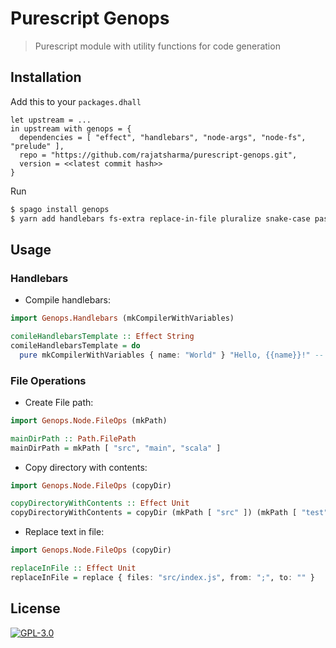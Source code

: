 # Purescript Genops

> Purescript module with utility functions for code generation

## Installation

Add this to your `packages.dhall`

```dhall
let upstream = ...
in upstream with genops = {
  dependencies = [ "effect", "handlebars", "node-args", "node-fs", "prelude" ],
  repo = "https://github.com/rajatsharma/purescript-genops.git",
  version = <<latest commit hash>>
}
```

Run

```sh
$ spago install genops
$ yarn add handlebars fs-extra replace-in-file pluralize snake-case pascal-case constant-case
```

## Usage

### Handlebars

- Compile handlebars:


```haskell
import Genops.Handlebars (mkCompilerWithVariables)

comileHandlebarsTemplate :: Effect String
comileHandlebarsTemplate = do
  pure mkCompilerWithVariables { name: "World" } "Hello, {{name}}!" -- "Hello, World"
```

### File Operations

- Create File path:

```haskell
import Genops.Node.FileOps (mkPath)

mainDirPath :: Path.FilePath
mainDirPath = mkPath [ "src", "main", "scala" ]
```

- Copy directory with contents:

```haskell
import Genops.Node.FileOps (copyDir)

copyDirectoryWithContents :: Effect Unit
copyDirectoryWithContents = copyDir (mkPath [ "src" ]) (mkPath [ "test" ])
```

- Replace text in file:

```haskell
import Genops.Node.FileOps (copyDir)

replaceInFile :: Effect Unit
replaceInFile = replace { files: "src/index.js", from: ";", to: "" }
```

## License

[![GPL-3.0](https://img.shields.io/badge/-GPL3-black?style=flat-square)](/COPYING)
